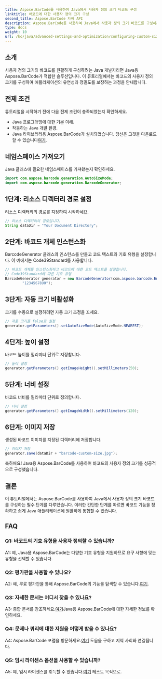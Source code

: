 ```yaml
---
title: Aspose.BarCode를 사용하여 Java에서 사용자 정의 크기 바코드 구성
linktitle: 바코드에 대한 사용자 정의 크기 구성
second_title: Aspose.BarCode 자바 API
description: Aspose.BarCode를 사용하여 Java에서 사용자 정의 크기 바코드를 구성하는 단순성을 살펴보세요. 정확한 구성을 위해 단계별 튜토리얼을 따르십시오.
type: docs
weight: 10
url: /ko/java/advanced-settings-and-optimization/configuring-custom-size-barcode/
---
```

## 소개

사용자 정의 크기의 바코드를 원활하게 구성하려는 Java 개발자라면 Java용 Aspose.BarCode가 적합한 솔루션입니다. 이 튜토리얼에서는 바코드의 사용자 정의 크기를 구성하여 애플리케이션의 유연성과 정밀도를 보장하는 과정을 안내합니다.

## 전제 조건

튜토리얼을 시작하기 전에 다음 전제 조건이 충족되었는지 확인하세요.

- Java 프로그래밍에 대한 기본 이해.
- 작동하는 Java 개발 환경.
-  Java 라이브러리용 Aspose.BarCode가 설치되었습니다. 당신은 그것을 다운로드 할 수 있습니다[여기](https://releases.aspose.com/barcode/java/).

## 네임스페이스 가져오기

Java 클래스에 필요한 네임스페이스를 가져왔는지 확인하세요.

```java
import com.aspose.barcode.generation.AutoSizeMode;
import com.aspose.barcode.generation.BarcodeGenerator;

```

## 1단계: 리소스 디렉터리 경로 설정

리소스 디렉터리의 경로를 지정하여 시작하세요.

```java
// 리소스 디렉터리의 경로입니다.
String dataDir = "Your Document Directory";
```

## 2단계: 바코드 개체 인스턴스화

BarcodeGenerator 클래스의 인스턴스를 만들고 코드 텍스트와 기호 유형을 설정합니다. 이 예에서는 Code39Standard를 사용합니다.

```java
// 바코드 개체를 인스턴스화하고 바코드에 대한 코드 텍스트를 설정합니다.
// Code39Standard에 따른 기호 유형
BarcodeGenerator generator = new BarcodeGenerator(com.aspose.barcode.EncodeTypes.CODE_39_STANDARD,
		"1234567890");
```

## 3단계: 자동 크기 비활성화

크기를 수동으로 설정하려면 자동 크기 조정을 끄세요.

```java
// 자동 크기를 false로 설정
generator.getParameters().setAutoSizeMode(AutoSizeMode.NEAREST);
```

## 4단계: 높이 설정

바코드 높이를 밀리미터 단위로 지정합니다.

```java
// 높이 설정
generator.getParameters().getImageHeight().setMillimeters(50);
```

## 5단계: 너비 설정

바코드 너비를 밀리미터 단위로 정의합니다.

```java
// 너비 설정
generator.getParameters().getImageWidth().setMillimeters(120);
```

## 6단계: 이미지 저장

생성된 바코드 이미지를 지정된 디렉터리에 저장합니다.

```java
// 이미지 저장
generator.save(dataDir + "barcode-custom-size.jpg");
```

축하해요! Java용 Aspose.BarCode를 사용하여 바코드의 사용자 정의 크기를 성공적으로 구성했습니다.

## 결론

이 튜토리얼에서는 Aspose.BarCode를 사용하여 Java에서 사용자 정의 크기 바코드를 구성하는 필수 단계를 다루었습니다. 이러한 간단한 단계를 따르면 바코드 기능을 정확하고 쉽게 Java 애플리케이션에 원활하게 통합할 수 있습니다.

## FAQ

### Q1: 바코드의 기호 유형을 사용자 정의할 수 있습니까?

A1: 예, Java용 Aspose.BarCode는 다양한 기호 유형을 지원하므로 요구 사항에 맞는 유형을 선택할 수 있습니다.

### Q2: 평가판을 사용할 수 있나요?

 A2: 예, 무료 평가판을 통해 Aspose.BarCode의 기능을 탐색할 수 있습니다.[여기](https://releases.aspose.com/).

### Q3: 자세한 문서는 어디서 찾을 수 있나요?

 A3: 종합 문서를 참조하세요.[여기](https://reference.aspose.com/barcode/java/)Java용 Aspose.BarCode에 대한 자세한 정보를 확인하세요.

### Q4: 문제나 쿼리에 대한 지원을 어떻게 받을 수 있나요?

 A4: Aspose.BarCode 포럼을 방문하세요.[여기](https://forum.aspose.com/c/barcode/13) 도움을 구하고 지역 사회와 연결됩니다.

### Q5: 임시 라이센스 옵션을 사용할 수 있습니까?

 A5: 예, 임시 라이센스를 취득할 수 있습니다.[여기](https://purchase.aspose.com/temporary-license/) 테스트 목적으로.